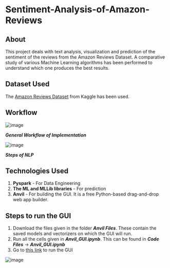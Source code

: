 # Sentiment-Analysis-of-Amazon-Reviews
## About
This project deals with text analysis, visualization and prediction of the sentiment of the reviews from the Amazon Reviews Dataset. A comparative study of various Machine Learning algorithms has been performed to understand which one produces the best results.

## Dataset Used
The [Amazon Reviews Dataset](https://www.kaggle.com/bittlingmayer/amazonreviews) from Kaggle has been used.

## Workflow 
![image](https://user-images.githubusercontent.com/61591312/131795303-bcadb0c2-1f2a-4704-9ed2-879f4143e823.png)

***General Workflow of Implementation***


![image](https://user-images.githubusercontent.com/61591312/131794262-da636f50-3baa-48e8-aeab-2afcb92a9abd.png)

***Steps of NLP***

## Technologies Used
1. **Pyspark** - For Data Engineering
2. **The ML and MLLib libraries** - For prediction
3. **Anvil** - For building the GUI. It is a free Python-based drag-and-drop web app builder.

## Steps to run the GUI
1. Download the files given in the folder ***Anvil Files***. These contain the saved models and vectorizers on which the GUI will run.
2. Run all the cells given in ***Anvil_GUI.ipynb***. This can be found in ***Code Files*** -> ***Anvil_GUI.ipynb***
3. Go to [this link](https://CZNWQDQQC76FC5MI.anvil.app/CTX52FSLFD4YJVPTIRVSXLSV) to run the GUI

![image](https://user-images.githubusercontent.com/61591312/131794780-661dfcdc-4104-4617-9d4a-41b992858a33.png)


